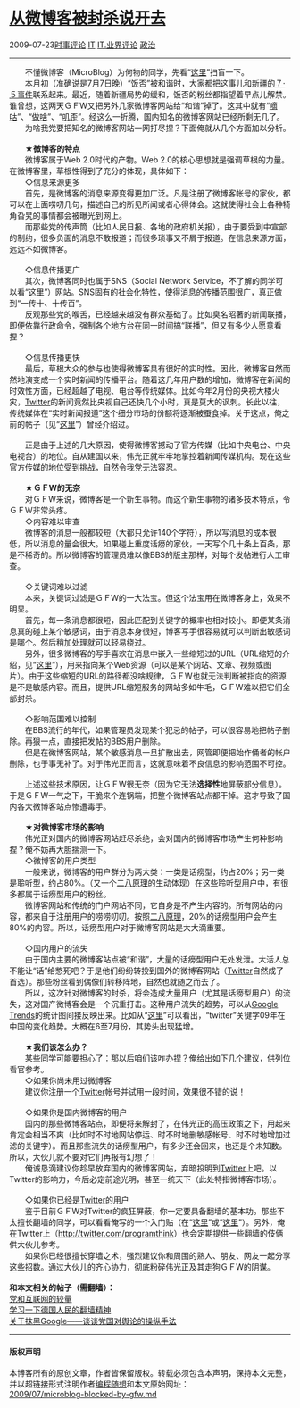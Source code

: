 <!DOCTYPE html>
<html xmlns="http://www.w3.org/1999/xhtml" xml:lang="zh-CN">
<head>
<meta http-equiv="Content-Type" content="text/html; charset=utf-8" />
<meta name="generator" content="Python script by program.think@gmail.com" />
<meta name="provider" content="program-think.blogspot.com" />
<link type="text/css" rel="stylesheet" href="../../css/program-think.css" />
<title>从微博客被封杀说开去 - 编程随想的博客</title>
</head>
<body>
<div id="main" style="width:100%;">
<h1><a href="../../index.md" title="回到首页">从微博客被封杀说开去</a></h1>
<div class="post-info"><span class="date-header">2009-07-23</span><a href="../../tags/E697B6E4BA8BE8AF84E8AEBA.md" class="tag">时事评论</a> <a href="../../tags/IT.md" class="tag">IT</a> <a href="../../tags/IT.E4B89AE7958CE8AF84E8AEBA.md" class="tag">IT.业界评论</a> <a href="../../tags/E694BFE6B2BB.md" class="tag">政治</a> </div>
<hr>
<div class="post">
　　不懂微博客（MicroBlog）为何物的同学，先看“<a href="http://zh.wikipedia.org/wiki/%E5%BE%AE%E5%8D%9A%E5%AE%A2" target="_blank" rel="nofollow">这里</a>”扫盲一下。<br />　　本月初（准确说是7月7日晚）“<a href="http://fanfou.com/" target="_blank" rel="nofollow">饭否</a>”被和谐时，大家都把这事儿和<a href="https://docs.google.com/View?docid=dmrm5wh_74gmq59cfg" target="_blank" rel="nofollow">新疆的７·５事件</a>联系起来。最近，随着新疆局势的缓和，饭否的粉丝都指望着早点儿解禁。谁曾想，这两天ＧＦW又把另外几家微博客网站给“和谐”掉了。这其中就有“<a href="http://digu.com/" target="_blank" rel="nofollow">嘀咕</a>”、“<a href="http://zuosa.com/" target="_blank" rel="nofollow">做啥</a>”、“<a href="http://jiwai.de/" target="_blank" rel="nofollow">叽歪</a>”。经这么一折腾，国内知名的微博客网站已经所剩无几了。<br />　　为啥我党要把知名的微博客网站一网打尽捏？下面俺就从几个方面加以分析。<!--program-think--><br /><br />　　★<b>微博客的特点</b><br />　　微博客属于Web 2.0时代的产物。Web 2.0的核心思想就是强调草根的力量。在微博客里，草根性得到了充分的体现，具体如下：<br />　　◇信息来源更多<br />　　首先，是微博客的消息来源变得更加广泛。凡是注册了微博客帐号的家伙，都可以在上面唠叨几句，描述自己的所见所闻或者心得体会。这就使得社会上各种犄角旮旯的事情都会被曝光到网上。<br />　　而那些党的传声筒（比如人民日报、各地的政府机关报），由于要受到中宣部的制约，很多负面的消息不敢报道；而很多琐事又不屑于报道。在信息来源方面，远远不如微博客。<br /><br />　　◇信息传播更广<br />　　其次，微博客同时也属于SNS（Social Network Service，不了解的同学可以看“<a href="http://baike.baidu.com/view/8258.htm" target="_blank" rel="nofollow">这里</a>”）网站。SNS固有的社会化特性，使得消息的传播范围很广，真正做到“一传十、十传百”。<br />　　反观那些党的喉舌，已经越来越没有群众基础了。比如臭名昭著的新闻联播，即便依靠行政命令，强制各个地方台在同一时间搞“联播”，但又有多少人愿意看捏？<br /><br />　　◇信息传播更快<br />　　最后，草根大众的参与也使得微博客具有很好的实时性。因此，微博客自然而然地演变成一个实时新闻的传播平台。随着这几年用户数的增加，微博客在新闻的时效性方面，已经超越了电视、电台等传统媒体。比如今年2月份的央视大楼火灾，<a href="http://twitter.com/" target="_blank" rel="nofollow">Twitter</a>的新闻竟然比央视自己还快几个小时，真是莫大的讽刺。长此以往，传统媒体在“实时新闻报道”这个细分市场的份额将逐渐被蚕食掉。关于这点，俺之前的帖子（见“<a href="../../2009/01/twitter-and-break-news-and-people.md" target="_blank">这里</a>”）曾经介绍过。<br /><br />　　正是由于上述的几大原因，使得微博客撼动了官方传媒（比如中央电台、中央电视台）的地位。自从建国以来，伟光正就牢牢地掌控着新闻传媒机构。现在这些官方传媒的地位受到挑战，自然令我党无法容忍。<br /><br />　　★<b>ＧＦW的无奈</b><br />　　对ＧＦW来说，微博客是一个新生事物。而这个新生事物的诸多技术特点，令ＧＦW非常头疼。<br />　　◇内容难以审查<br />　　微博客的消息一般都较短（大都只允许140个字符），所以写消息的成本很低，所以消息的量会很大。如果碰上重度话痨的家伙，一天写个几十条上百条，那是不稀奇的。所以微博客的管理员难以像BBS的版主那样，对每个发帖进行人工审查。<br /><br />　　◇关键词难以过滤<br />　　本来，关键词过滤是ＧＦW的一大法宝。但这个法宝用在微博客身上，效果不明显。<br />　　首先，每一条消息都很短，因此匹配到关键字的概率也相对较小。即便某条消息真的碰上某个敏感词，由于消息本身很短，博客写手很容易就可以判断出敏感词是哪个。然后稍加处理就可以轻易绕过。<br />　　另外，很多微博客的写手喜欢在消息中嵌入一些缩短过的URL（URL缩短的介绍，见“<a href="http://en.wikipedia.org/wiki/URL_shortening" target="_blank" rel="nofollow">这里</a>”），用来指向某个Web资源（可以是某个网站、文章、视频或图片）。由于这些缩短的URL的路径都没啥规律，ＧＦW也就无法判断被指向的资源是不是敏感内容。而且，提供URL缩短服务的网站多如牛毛，ＧＦW难以把它们全部封杀。<br /><br />　　◇影响范围难以控制<br />　　在BBS流行的年代，如果管理员发现某个犯忌的帖子，可以很容易地把帖子删除。再狠一点，直接把发帖的BBS用户删除。<br />　　但是在微博客网站，某个敏感消息一旦扩散出去，网管即便把始作俑者的帐户删除，也于事无补了。对于伟光正而言，这就意味着不良信息的影响范围不可控。<br /><br />　　上述这些技术原因，让ＧＦW很无奈（因为它无法<b>选择性</b>地屏蔽部分信息）。于是ＧＦW一气之下，干脆来个连锅端，把整个微博客站点都干掉。这才导致了国内各大微博客站点惨遭毒手。<br /><br />　　★<b>对微博客市场的影响</b><br />　　伟光正对国内的微博客网站赶尽杀绝，会对国内的微博客市场产生何种影响捏？俺不妨再大胆揣测一下。<br />　　◇微博客的用户类型<br />　　一般来说，微博客的用户群分为两大类：一类是话痨型，约占20%；另一类是聆听型，约占80%。（又一个<a href="../../2009/02/80-20-principle-0-overview.md" target="_blank">二八原理</a>的生动体现）在这些聆听型用户中，有很多都属于话痨型用户的粉丝。<br />　　微博客网站和传统的门户网站不同，它自身是不产生内容的。所有网站的内容，都来自于注册用户的唠唠叨叨。按照<a href="../../2009/02/80-20-principle-0-overview.md" target="_blank">二八原理</a>，20%的话痨型用户会产生80%的内容。所以，话痨型用户对于微博客网站是大大滴重要。<br /><br />　　◇国内用户的流失<br />　　由于国内主要的微博客站点被“和谐”，大量的话痨型用户无处发泄。大活人总不能让“话”给憋死吧？于是他们纷纷转投到国外的微博客网站（<a href="http://twitter.com/" target="_blank" rel="nofollow">Twitter</a>自然成了首选）。那些粉丝看到偶像们转移阵地，自然也就随之而去了。<br />　　所以，这次针对微博客的封杀，将会造成大量用户（尤其是话痨型用户）的流失，这对国产微博客会是一个沉重打击。这种用户流失的趋势，可以从<a href="http://www.google.com/trends" target="_blank" rel="nofollow">Google Trends</a>的统计图间接反映出来。比如从“<a href="http://www.google.com/trends?q=twitter&amp;ctab=0&amp;geo=cn&amp;geor=all&amp;date=2009" target="_blank" rel="nofollow">这里</a>”可以看出，“twitter”关键字09年在中国的变化趋势。大概在6至7月份，其势头出现猛增。<br /><br />　　★<b>我们该怎么办？</b><br />　　某些同学可能要担心了：那以后咱们该咋办捏？俺给出如下几个建议，供列位看官参考。<br />　　◇如果你尚未用过微博客<br />　　建议你注册一个<a href="http://twitter.com/" target="_blank" rel="nofollow">Twitter</a>帐号并试用一段时间，效果很不错的说！<br /><br />　　◇如果你是国内微博客的用户<br />　　国内的那些微博客站点，即便将来解封了，在伟光正的高压政策之下，用起来肯定会相当不爽（比如时不时地网站停运、时不时地删敏感帐号、时不时地增加过滤的关键字）。而且那些流失的话痨型用户，有多少还会回来，也还是个未知数。所以，大伙儿就不要对它们再报有幻想了！<br />　　俺诚恳滴建议你趁早放弃国内的微博客网站，弃暗投明到<a href="http://twitter.com/" target="_blank" rel="nofollow">Twitter</a>上吧。以Twitter的影响力，今后必定前途光明，甚至一统天下（此处特指微博客市场）。<br /><br />　　◇如果你已经是<a href="http://twitter.com/" target="_blank" rel="nofollow">Twitter</a>的用户<br />　　鉴于目前ＧＦW对Twitter的疯狂屏蔽，你一定要具备翻墙的基本功。那些不太擅长翻墙的同学，可以看看俺写的一个入门贴（在“<a href="http://program-think.spaces.live.com/mmm2009-09-01_09.47/blog/cns!F5B0090663FEEADA!144.entry" target="_blank">这里</a>”或“<a href="http://docs.google.com/View?docid=0AbZnRSbuUv3sZGNwNXg4NDNfMTRjd25uZ2Zkcw" target="_blank">这里</a>”）。另外，俺在Twitter上（<a href="http://twitter.com/programthink" target="_blank">http://twitter.com/programthink</a>）也会定期提供一些翻墙的伎俩供大伙儿参考。<br />　　如果你已经很擅长穿墙之术，强烈建议你和周围的熟人、朋友、网友一起分享这些招数。通过大伙儿的齐心协力，彻底粉碎伟光正及其走狗ＧＦW的阴谋。<br /><br /><b>和本文相关的帖子（需翻墙）：</b><br /><a href="../../2009/07/party-pk-internet.md" target="_blank">党和互联网的较量</a><br /><a href="../../2009/07/break-through-berlin-wall.md" target="_blank">学习一下德国人民的翻墙精神</a><br /><a href="../../2010/03/party-control-news-media.md" target="_blank">关于抹黑Google——谈谈党国对舆论的操纵手法</a><div class="blogger-post-footer">
</div>
<hr>
<div class="copyright">
<h4>版权声明</h4>
本博客所有的原创文章，作者皆保留版权。转载必须包含本声明，保持本文完整，并以超链接形式注明作者<a href="mailto:program.think@gmail.com">编程随想</a>和本文原始网址：<br>
<a href="2009/07/microblog-blocked-by-gfw.md">2009/07/microblog-blocked-by-gfw.md</a>
</div>
</div>
</body>
</html>

